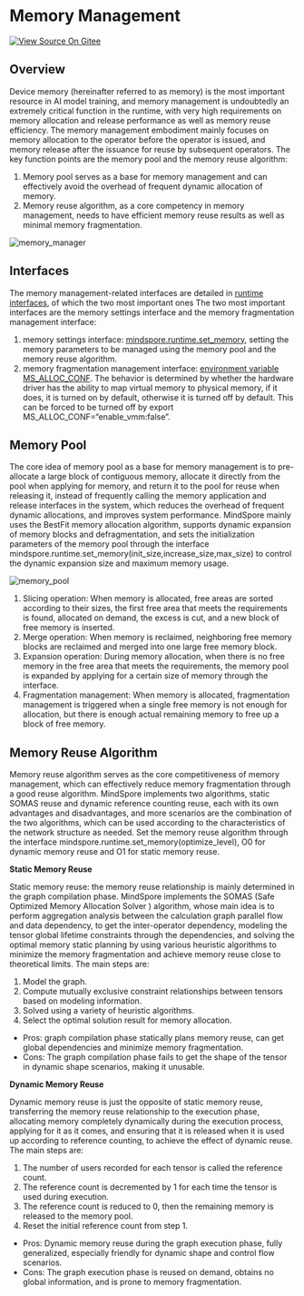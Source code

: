 # Memory Management

[![View Source On Gitee](https://mindspore-website.obs.cn-north-4.myhuaweicloud.com/website-images/r2.6.0rc1/resource/_static/logo_source_en.svg)](https://gitee.com/mindspore/docs/blob/r2.6.0rc1/docs/mindspore/source_en/features/runtime/memory_manager.md)

## Overview

Device memory (hereinafter referred to as memory) is the most important resource in AI model training, and memory management is undoubtedly an extremely critical function in the runtime, with very high requirements on memory allocation and release performance as well as memory reuse efficiency. The memory management embodiment mainly focuses on memory allocation to the operator before the operator is issued, and memory release after the issuance for reuse by subsequent operators. The key function points are the memory pool and the memory reuse algorithm:

1. Memory pool serves as a base for memory management and can effectively avoid the overhead of frequent dynamic allocation of memory.
2. Memory reuse algorithm, as a core competency in memory management, needs to have efficient memory reuse results as well as minimal memory fragmentation.

![memory_manager](https://mindspore-website.obs.cn-north-4.myhuaweicloud.com/website-images/r2.6.0rc1/docs/mindspore/source_en/design/images/multi_level_compilation/jit_level_memory_manage.png)

## Interfaces

The memory management-related interfaces are detailed in [runtime interfaces](https://www.mindspore.cn/docs/en/r2.6.0rc1/api_python/mindspore.runtime.html#memory), of which the two most important ones The two most important interfaces are the memory settings interface and the memory fragmentation management interface:

1. memory settings interface: [mindspore.runtime.set_memory](https://www.mindspore.cn/docs/en/r2.6.0rc1/api_python/runtime/mindspore.runtime.set_memory.html#mindspore.runtime.set_memory), setting the memory parameters to be managed using the memory pool and the memory reuse algorithm.
2. memory fragmentation management interface: [environment variable MS_ALLOC_CONF](https://www.mindspore.cn/docs/en/r2.6.0rc1/api_python/env_var_list.html#graph-compilation-and-execution). The behavior is determined by whether the hardware driver has the ability to map virtual memory to physical memory, if it does, it is turned on by default, otherwise it is turned off by default. This can be forced to be turned off by export MS_ALLOC_CONF=“enable_vmm:false”.

## Memory Pool

The core idea of memory pool as a base for memory management is to pre-allocate a large block of contiguous memory, allocate it directly from the pool when applying for memory, and return it to the pool for reuse when releasing it, instead of frequently calling the memory application and release interfaces in the system, which reduces the overhead of frequent dynamic allocations, and improves system performance. MindSpore mainly uses the BestFit memory allocation algorithm, supports dynamic expansion of memory blocks and defragmentation, and sets the initialization parameters of the memory pool through the interface mindspore.runtime.set_memory(init_size,increase_size,max_size) to control the dynamic expansion size and maximum memory usage.

![memory_pool](https://mindspore-website.obs.cn-north-4.myhuaweicloud.com/website-images/r2.6.0rc1/docs/mindspore/source_en/design/images/multi_level_compilation/jit_level_memory_pool.png)

1. Slicing operation: When memory is allocated, free areas are sorted according to their sizes, the first free area that meets the requirements is found, allocated on demand, the excess is cut, and a new block of free memory is inserted.
2. Merge operation: When memory is reclaimed, neighboring free memory blocks are reclaimed and merged into one large free memory block.
3. Expansion operation: During memory allocation, when there is no free memory in the free area that meets the requirements, the memory pool is expanded by applying for a certain size of memory through the interface.
4. Fragmentation management: When memory is allocated, fragmentation management is triggered when a single free memory is not enough for allocation, but there is enough actual remaining memory to free up a block of free memory.

## Memory Reuse Algorithm

Memory reuse algorithm serves as the core competitiveness of memory management, which can effectively reduce memory fragmentation through a good reuse algorithm. MindSpore implements two algorithms, static SOMAS reuse and dynamic reference counting reuse, each with its own advantages and disadvantages, and more scenarios are the combination of the two algorithms, which can be used according to the characteristics of the network structure as needed. Set the memory reuse algorithm through the interface mindspore.runtime.set_memory(optimize_level), O0 for dynamic memory reuse and O1 for static memory reuse.

**Static Memory Reuse**

Static memory reuse: the memory reuse relationship is mainly determined in the graph compilation phase. MindSpore implements the SOMAS (Safe Optimized Memory Allocation Solver ) algorithm, whose main idea is to perform aggregation analysis between the calculation graph parallel flow and data dependency, to get the inter-operator dependency, modeling the tensor global lifetime constraints through the dependencies, and solving the optimal memory static planning by using various heuristic algorithms to minimize the memory fragmentation and achieve memory reuse close to theoretical limits. The main steps are:

1. Model the graph.
2. Compute mutually exclusive constraint relationships between tensors based on modeling information.
3. Solved using a variety of heuristic algorithms.
4. Select the optimal solution result for memory allocation.

- Pros: graph compilation phase statically plans memory reuse, can get global dependencies and minimize memory fragmentation.
- Cons: The graph compilation phase fails to get the shape of the tensor in dynamic shape scenarios, making it unusable.

**Dynamic Memory Reuse**

Dynamic memory reuse is just the opposite of static memory reuse, transferring the memory reuse relationship to the execution phase, allocating memory completely dynamically during the execution process, applying for it as it comes, and ensuring that it is released when it is used up according to reference counting, to achieve the effect of dynamic reuse. The main steps are:

1. The number of users recorded for each tensor is called the reference count.
2. The reference count is decremented by 1 for each time the tensor is used during execution.
3. The reference count is reduced to 0, then the remaining memory is released to the memory pool.
4. Reset the initial reference count from step 1.

- Pros: Dynamic memory reuse during the graph execution phase, fully generalized, especially friendly for dynamic shape and control flow scenarios.
- Cons: The graph execution phase is reused on demand, obtains no global information, and is prone to memory fragmentation.